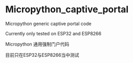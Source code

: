 # Micropython_captive_portal

Micropython generic captive portal code

Currently only tested on ESP32 and ESP8266




Micropython 通用强制门户代码

目前只在ESP32与ESP8266当中测试


